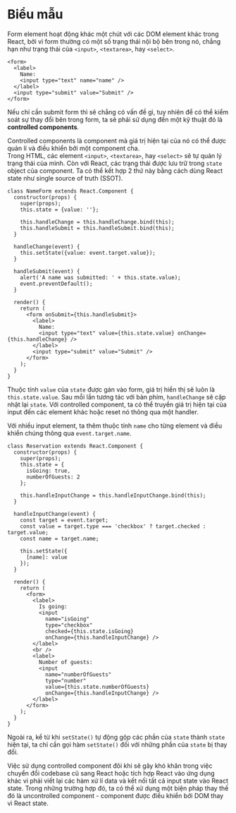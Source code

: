 # Biểu mẫu

Form element hoạt động khác một chút với các DOM element khác trong React, bởi vì form thường có một số trạng thái nội bộ bên trong nó, chẳng hạn như trạng thái của `<input>`, `<textarea>`, hay `<select>`.
```
<form>
  <label>
    Name:
    <input type="text" name="name" />
  </label>
  <input type="submit" value="Submit" />
</form>
```
Nếu chỉ cần submit form thì sẽ chẳng có vấn đề gì, tuy nhiên để có thể kiểm soát sự thay đổi bên trong form, ta sẽ phải sử dụng đến một kỹ thuật đó là **controlled components**.

Controlled components là component mà giá trị hiện tại của nó có thể được quản lí và điều khiển bởi một component cha.\
Trong HTML, các element `<input>`, `<textarea>`, hay `<select>` sẽ tự quản lý trạng thái của mình. Còn với React, các trạng thái được lưu trữ trong `state` object của component. Ta có thể kết hợp 2 thứ này bằng cách dùng React state như single source of truth (SSOT).
```
class NameForm extends React.Component {
  constructor(props) {
    super(props);
    this.state = {value: ''};

    this.handleChange = this.handleChange.bind(this);
    this.handleSubmit = this.handleSubmit.bind(this);
  }

  handleChange(event) {
    this.setState({value: event.target.value});
  }

  handleSubmit(event) {
    alert('A name was submitted: ' + this.state.value);
    event.preventDefault();
  }

  render() {
    return (
      <form onSubmit={this.handleSubmit}>
        <label>
          Name:
          <input type="text" value={this.state.value} onChange={this.handleChange} />
        </label>
        <input type="submit" value="Submit" />
      </form>
    );
  }
}
```
Thuộc tính `value` của `state` được gán vào form, giá trị hiển thị sẽ luôn là `this.state.value`. Sau mỗi lần tương tác với bàn phím, `handleChange` sẽ cập nhật lại `state`. Với controlled component, ta có thể truyền giá trị hiện tại của input đến các element khác hoặc reset nó thông qua một handler.

Với nhiều input element, ta thêm thuộc tính `name` cho từng element và điều khiển chúng thông qua `event.target.name`.
```
class Reservation extends React.Component {
  constructor(props) {
    super(props);
    this.state = {
      isGoing: true,
      numberOfGuests: 2
    };

    this.handleInputChange = this.handleInputChange.bind(this);
  }

  handleInputChange(event) {
    const target = event.target;
    const value = target.type === 'checkbox' ? target.checked : target.value;
    const name = target.name;

    this.setState({
      [name]: value
    });
  }

  render() {
    return (
      <form>
        <label>
          Is going:
          <input
            name="isGoing"
            type="checkbox"
            checked={this.state.isGoing}
            onChange={this.handleInputChange} />
        </label>
        <br />
        <label>
          Number of guests:
          <input
            name="numberOfGuests"
            type="number"
            value={this.state.numberOfGuests}
            onChange={this.handleInputChange} />
        </label>
      </form>
    );
  }
}
```
Ngoài ra, kể từ khi `setState()` tự động gộp các phần của `state` thành `state` hiện tại, ta chỉ cần gọi hàm `setState()` đối với những phần của `state` bị thay đổi.

Việc sử dụng controlled component đôi khi sẽ gây khó khăn trong việc chuyển đổi codebase cũ sang React hoặc tích hợp React vào ứng dụng khác vì phải viết lại các hàm xử lí data và kết nối tất cả input state vào React state. Trong những trường hợp đó, ta có thể xử dụng một biện pháp thay thế đó là uncontrolled component - component được điều khiển bởi DOM thay vì React state.
